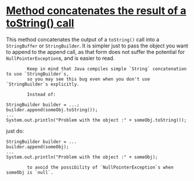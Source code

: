 # [Method concatenates the result of a toString() call](http://fb-contrib.sourceforge.net/bugdescriptions.html#ISB_TOSTRING_APPENDING)

This method concatenates the output of a `toString()` call into a `StringBuffer` or `StringBuilder`.
			It is simpler just to pass the object you want to append to the append call, as that form
			does not suffer the potential for `NullPointerException`s, and is easier to read.

			Keep in mind that Java compiles simple `String` concatenation to use `StringBuilder`s,
			so you may see this bug even when you don't use `StringBuilder`s explicitly.

			Instead of:   

    StringBuilder builder = ...;
    builder.append(someObj.toString());
    ...
    System.out.println("Problem with the object :" + someObj.toString());

just do:   

    StringBuilder builder = ...
    builder.append(someObj);
    ...
    System.out.println("Problem with the object :" + someObj);

			to avoid the possibility of `NullPointerException`s when someObj is `null`.